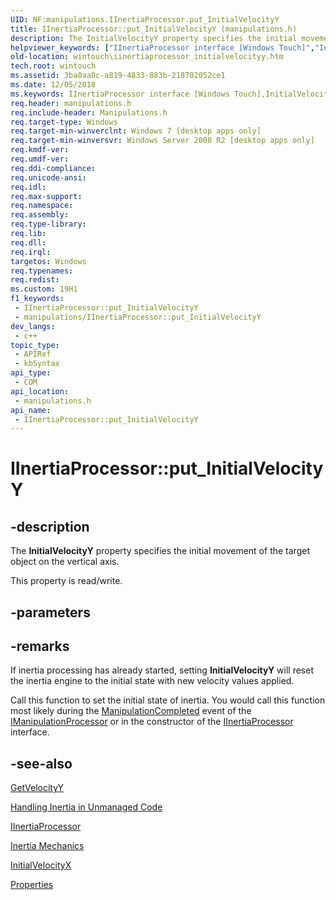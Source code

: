 ```yaml
---
UID: NF:manipulations.IInertiaProcessor.put_InitialVelocityY
title: IInertiaProcessor::put_InitialVelocityY (manipulations.h)
description: The InitialVelocityY property specifies the initial movement of the target object on the vertical axis.
helpviewer_keywords: ["IInertiaProcessor interface [Windows Touch]","InitialVelocityY property","IInertiaProcessor.InitialVelocityY","IInertiaProcessor.put_InitialVelocityY","IInertiaProcessor::InitialVelocityY","IInertiaProcessor::get_InitialVelocityY","IInertiaProcessor::put_InitialVelocityY","InitialVelocityY property [Windows Touch]","InitialVelocityY property [Windows Touch]","IInertiaProcessor interface","manipulations/IInertiaProcessor::InitialVelocityY","manipulations/IInertiaProcessor::get_InitialVelocityY","manipulations/IInertiaProcessor::put_InitialVelocityY","put_InitialVelocityY","wintouch.iinertiaprocessor_initialvelocityy"]
old-location: wintouch\iinertiaprocessor_initialvelocityy.htm
tech.root: wintouch
ms.assetid: 3ba0aa0c-a819-4833-883b-218702052ce1
ms.date: 12/05/2018
ms.keywords: IInertiaProcessor interface [Windows Touch],InitialVelocityY property, IInertiaProcessor.InitialVelocityY, IInertiaProcessor.put_InitialVelocityY, IInertiaProcessor::InitialVelocityY, IInertiaProcessor::get_InitialVelocityY, IInertiaProcessor::put_InitialVelocityY, InitialVelocityY property [Windows Touch], InitialVelocityY property [Windows Touch],IInertiaProcessor interface, manipulations/IInertiaProcessor::InitialVelocityY, manipulations/IInertiaProcessor::get_InitialVelocityY, manipulations/IInertiaProcessor::put_InitialVelocityY, put_InitialVelocityY, wintouch.iinertiaprocessor_initialvelocityy
req.header: manipulations.h
req.include-header: Manipulations.h
req.target-type: Windows
req.target-min-winverclnt: Windows 7 [desktop apps only]
req.target-min-winversvr: Windows Server 2008 R2 [desktop apps only]
req.kmdf-ver: 
req.umdf-ver: 
req.ddi-compliance: 
req.unicode-ansi: 
req.idl: 
req.max-support: 
req.namespace: 
req.assembly: 
req.type-library: 
req.lib: 
req.dll: 
req.irql: 
targetos: Windows
req.typenames: 
req.redist: 
ms.custom: 19H1
f1_keywords:
 - IInertiaProcessor::put_InitialVelocityY
 - manipulations/IInertiaProcessor::put_InitialVelocityY
dev_langs:
 - c++
topic_type:
 - APIRef
 - kbSyntax
api_type:
 - COM
api_location:
 - manipulations.h
api_name:
 - IInertiaProcessor::put_InitialVelocityY
---
```


# IInertiaProcessor::put_InitialVelocityY


## -description

The <b>InitialVelocityY</b> property specifies the initial movement of the target object on the vertical axis.

This property is read/write.

## -parameters

## -remarks

If inertia processing has already started, setting <b>InitialVelocityY</b> will reset the inertia engine to the initial state with new velocity values applied.		
		

Call this function to set the initial state of inertia. You would call this function most likely during the <a href="/windows/win32/api/manipulations/nf-manipulations-_imanipulationevents-manipulationcompleted">ManipulationCompleted</a> event of the <a href="/windows/desktop/api/manipulations/nn-manipulations-imanipulationprocessor">IManipulationProcessor</a> or in the constructor of the <a href="/windows/desktop/api/manipulations/nn-manipulations-iinertiaprocessor">IInertiaProcessor</a> interface.

## -see-also

<a href="/windows/desktop/api/manipulations/nf-manipulations-imanipulationprocessor-getvelocityy">GetVelocityY</a>



<a href="/windows/desktop/wintouch/handling-inertia-in-unmanaged-code">Handling Inertia in Unmanaged Code</a>



<a href="/windows/desktop/api/manipulations/nn-manipulations-iinertiaprocessor">IInertiaProcessor</a>



<a href="/windows/desktop/wintouch/inertia-mechanics">Inertia Mechanics</a>



<a href="/windows/desktop/api/manipulations/nf-manipulations-iinertiaprocessor-get_initialvelocityx">InitialVelocityX</a>



<a href="/windows/desktop/wintouch/iinertiaprocessor-properties">Properties</a>

